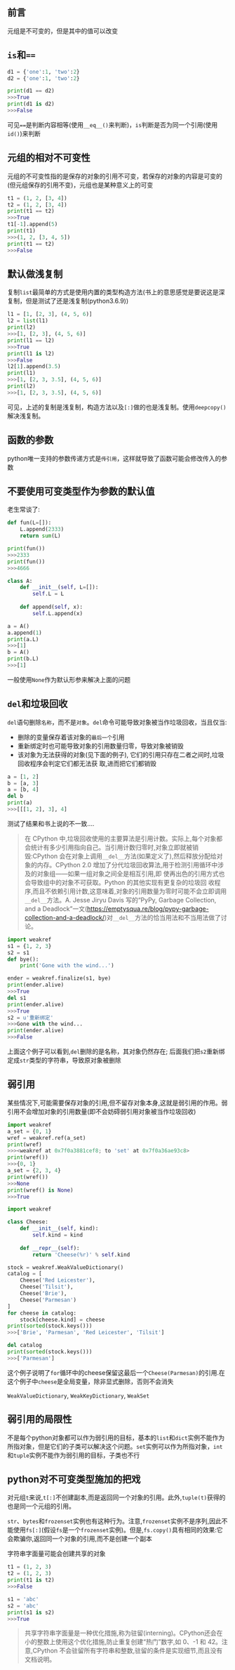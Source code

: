 ## 前言
元组是不可变的，但是其中的值可以改变

## `is`和`==`
```python
d1 = {'one':1, 'two':2}
d2 = {'one':1, 'two':2}

print(d1 == d2)
>>>True
print(d1 is d2)
>>>False
```
可见`==`是判断内容相等(使用`__eq__()`来判断)，`is`判断是否为同一个引用(使用`id()`)来判断

## 元组的相对不可变性
元组的不可变性指的是保存的对象的引用不可变，若保存的对象的内容是可变的(但元组保存的引用不变)，元组也是某种意义上的可变
```python
t1 = (1, 2, [3, 4])
t2 = (1, 2, [3, 4])
print(t1 == t2)
>>>True
t1[-1].append(5)
print(t1)
>>>(1, 2, [3, 4, 5])
print(t1 == t2)
>>>False
```

## 默认做浅复制
复制`list`最简单的方式是使用内置的类型构造方法(书上的意思感觉是要说这是深复制，但是测试了还是浅复制(python3.6.9))
```python
l1 = [1, [2, 3], (4, 5, 6)]
l2 = list(l1)
print(l2)
>>>[1, [2, 3], (4, 5, 6)]
print(l1 == l2)
>>>True
print(l1 is l2)
>>>False
l2[1].append(3.5)
print(l1)
>>>[1, [2, 3, 3.5], (4, 5, 6)]
print(l2)
>>>[1, [2, 3, 3.5], (4, 5, 6)]
```
可见，上述的复制是浅复制，构造方法以及`[:]`做的也是浅复制。使用`deepcopy()`解决浅复制。

## 函数的参数
python唯一支持的参数传递方式是`传引用`，这样就导致了函数可能会修改传入的参数

## 不要使用可变类型作为参数的默认值
老生常谈了:
```python
def fun(L=[]):
    L.append(2333)
    return sum(L)

print(fun())
>>>2333
print(fun())
>>>4666

class A:
    def __init__(self, L=[]):
        self.L = L
    
    def append(self, x):
        self.L.append(x)

a = A()
a.append(1)
print(a.L)
>>>[1]
b = A()
print(b.L)
>>>[1]
```
一般使用`None`作为默认形参来解决上面的问题

## `del`和垃圾回收
`del`语句删除`名称`，而不是`对象`。`del`命令可能导致对象被当作垃圾回收，当且仅当:
- 删除的变量保存着该对象的`最后一个`引用
- 重新绑定时也可能导致对象的引用数量归零，导致对象被销毁
- 该对象为无法获得的对象(见下面的例子), 它们的引用只存在二者之间时,垃圾回收程序会判定它们都无法获
取,进而把它们都销毁
```python
a = [1, 2]
b = [a, 3]
a = [b, 4]
del b
print(a)
>>>[[[1, 2], 3], 4]
```
测试了结果和书上说的不一致....

>在 CPython 中,垃圾回收使用的主要算法是引用计数。实际上,每个对象都会统计有多少引用指向自己。当引用计数归零时,对象立即就被销毁:CPython 会在对象上调用`__del__`方法(如果定义了),然后释放分配给对象的内存。CPython 2.0 增加了分代垃圾回收算法,用于检测引用循环中涉及的对象组——如果一组对象之间全是相互引用,即
使再出色的引用方式也会导致组中的对象不可获取。Python 的其他实现有更复杂的垃圾回
收程序,而且不依赖引用计数,这意味着,对象的引用数量为零时可能不会立即调用`__del__`方法。A. Jesse Jiryu Davis 写的“PyPy, Garbage Collection, and a Deadlock”一文(https://emptysqua.re/blog/pypy-garbage-collection-and-a-deadlock/)对`__del__`方法的恰当用法和不当用法做了讨论。


```python
import weakref
s1 = {1, 2, 3}
s2 = s1
def bye():
    print('Gone with the wind...')

ender = weakref.finalize(s1, bye)
print(ender.alive)
>>>True
del s1
print(ender.alive)
>>>True
s2 = u'重新绑定'
>>>Gone with the wind...
print(ender.alive)
>>>False
```
上面这个例子可以看到,`del`删除的是名称，其对象仍然存在; 后面我们把`s2`重新绑定成`str`类型的字符串，导致原对象被删除


## 弱引用
某些情况下,可能需要保存对象的引用,但不留存对象本身,这就是弱引用的作用。弱引用不会增加对象的引用数量(即不会妨碍弱引用对象被当作垃圾回收)
```python
import weakref
a_set = {0, 1}
wref = weakref.ref(a_set)
print(wref)
>>><weakref at 0x7f0a3881cef8; to 'set' at 0x7f0a36ae93c8>
print(wref())
>>>{0, 1}
a_set = {2, 3, 4}
print(wref())
>>>None
print(wref() is None)
>>>True
```

```python
import weakref

class Cheese:
    def __init__(self, kind):
        self.kind = kind
    
    def __repr__(self):
        return 'Cheese(%r)' % self.kind

stock = weakref.WeakValueDictionary()
catalog = [
    Cheese('Red Leicester'), 
    Cheese('Tilsit'), 
    Cheese('Brie'), 
    Cheese('Parmesan')
]
for cheese in catalog:
    stock[cheese.kind] = cheese
print(sorted(stock.keys()))
>>>['Brie', 'Parmesan', 'Red Leicester', 'Tilsit']

del catalog
print(sorted(stock.keys()))
>>>['Parmesan']
```
这个例子说明了`for`循环中的cheese保留这最后一个`Cheese(Parmesan)`的引用.在这个例子中`cheese`是全局变量，除非显式删除，否则不会消失

`WeakValueDictionary`, `WeakKeyDictionary`, `WeakSet`

## 弱引用的局限性
不是每个python对象都可以作为弱引用的目标，基本的`list`和`dict`实例不能作为所指对象，但是它们的子类可以解决这个问题。`set`实例可以作为所指对象，`int`和`tuple`实例不能作为弱引用的目标，子类也不行

## python对不可变类型施加的把戏
对元组`t`来说,`t[:]`不创建副本,而是返回同一个对象的引用。此外,`tuple(t)`获得的也是同一个元组的引用。  

`str`、`bytes`和`frozenset`实例也有这种行为。注意,`frozenset`实例不是序列,因此不能使用`fs[:]`(假设`fs`是一个`frozenset`实例)。但是,`fs.copy()`具有相同的效果:它会欺骗你,返回同一个对象的引用,而不是创建一个副本  

字符串字面量可能会创建共享的对象
```python
t1 = (1, 2, 3)
t2 = (1, 2, 3)
print(t1 is t2)
>>>False

s1 = 'abc'
s2 = 'abc'
print(s1 is s2)
>>>True
```

>共享字符串字面量是一种优化措施,称为驻留(interning)。CPython还会在小的整数上使用这个优化措施,防止重复创建“热门”数字,如 0、-1 和 42。注意,CPython 不会驻留所有字符串和整数,驻留的条件是实现细节,而且没有文档说明。
